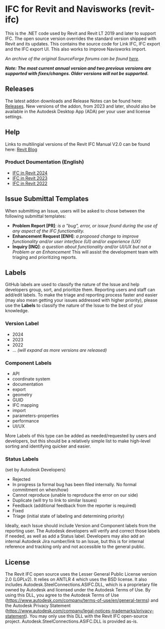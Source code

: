 # IFC for Revit and Navisworks (revit-ifc)

This is the .NET code used by Revit and Revit LT 2019 and later to support IFC. The open source version overrides the standard version shipped with Revit and its updates. This contains the source code for Link IFC, IFC export and the IFC export UI.  This also works to improve Navisworks import.

_An archive of the original SourceForge forums can be found [here](https://sourceforge.net/p/ifcexporter/discussion/)._

***Note: The most current annual version and two previous versions are supported with fixes/changes. Older versions will not be supported.***

## Releases
The latest addon downloads and Release Notes can be found here: [Releases](https://github.com/Autodesk/revit-ifc/releases). New versions of the addon, from 2023 and later, should also be available in the Autodesk Desktop App (ADA) per your user and license settings.

## Help
Links to multilingial versions of the Revit IFC Manual V2.0 can be found here: [Revit Blog](https://blogs.autodesk.com/revit/2022/02/09/now-available-revit-ifc-manual-version-2-0/)
### Product Doumentation (English)
- [IFC in Revit 2024](https://help.autodesk.com/view/RVT/2024/ENU/?guid=GUID-6EB68CEC-6C17-4B16-A509-30537F666C1F)
- [IFC in Revit 2023](https://help.autodesk.com/view/RVT/2023/ENU/?guid=GUID-6EB68CEC-6C17-4B16-A509-30537F666C1F)
- [IFC in Revit 2022](https://help.autodesk.com/view/RVT/2022/ENU/?guid=GUID-6EB68CEC-6C17-4B16-A509-30537F666C1F)

## Issue Submittal Templates
When submitting an Issue, users will be asked to chose between the following submittal templates:
- **Problem Report [PR]**: _is a "bug", error, or issue found during the use of any aspect of the IFC functionality._
- **Enhancement Request [ENH]**: _a proposed change to improve functionality and/or user interface (UI) and/or experience (UX)_
- **Inquiry [INQ]**: _a question about functionality and/or UI/UX but not a Problem or an Enhancement_
This will assist the development team with triaging and prioritizing reports.

## Labels
GitHub labels are used to classify the nature of the Issue and help developers group, sort, and prioritize them. <!-- The **Triage** label is automatically added when reporting an issue.--> Reporting users and staff can add/edit labels. To make the triage and reporting process faster and easier (may also mean getting your issues addressed with higher priority), please use the **Labels** to classify the nature of the Issue to the best of your knowledge.

### Version Label
- 2024
- 2023
- 2022
- ... *(will expand as more versions are released)*

### Component Labels
- API
- coordinate system
- documentation
- export 
- geometry 
- GUID
- IFC mapping
- import
- parameters-properties 
- performance
- UI/UX 

More Labels of this type can be added as needed/requested by users and developers, but this should be a relatively simple list to make high-level sorting and identifying quicker and easier.

### Status Labels
(set by Autodesk Developers) 
- Rejected 
- In progress (a formal bug has been filed internally. No formal commitment on when/how)
- Cannot reproduce (unable to reproduce the error on our side)
- Duplicate (will try to link to similar Issues)
- Feedback (additional feedback from the reporter is required)
- Fixed 
- Triage (initial state of labeling and determining priority)

Ideally, each Issue should include Version and Component labels from the reporting user. The Autodesk developers will verify and correct those labels if needed, as well as add a Status label. Developers may also add an internal Autodesk Jira number/link to an Issue, but this is for internal reference and tracking only and not accessible to the general public.

## License
The Revit IFC open source uses the Lesser General Public License version 2.0 (LGPLv2).  It relies on ANTLR 4 which uses the BSD license.
It also includes Autodesk.SteelConnections.ASIFC.DLL, which is a proprietary file owned by Autodesk and licensed under the Autodesk Terms of Use. By using this DLL, you agree to the Autodesk Terms of Use (https://www.autodesk.com/company/terms-of-use/en/general-terms) and the Autodesk Privacy Statement (https://www.autodesk.com/company/legal-notices-trademarks/privacy-statement). You may only use this DLL with the Revit IFC open-source project. Autodesk.SteelConnections.ASIFC.DLL is provided as-is.  
